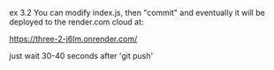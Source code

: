 ex 3.2
You can modify index.js, then "commit" and eventually it will be deployed to the render.com cloud at:

https://three-2-j6lm.onrender.com/

just wait 30-40 seconds after 'git push'
